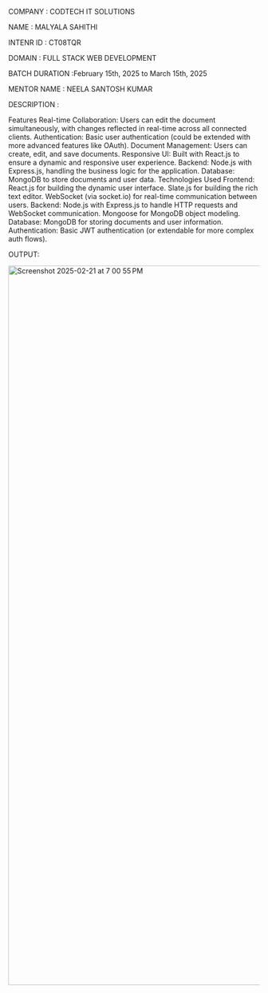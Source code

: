 COMPANY : CODTECH IT SOLUTIONS

NAME : MALYALA SAHITHI

INTENR ID : CT08TQR

DOMAIN : FULL STACK WEB DEVELOPMENT

BATCH DURATION :February 15th, 2025 to March 15th, 2025

MENTOR NAME : NEELA SANTOSH KUMAR

DESCRIPTION :

Features Real-time Collaboration: Users can edit the document simultaneously, with changes reflected in real-time across all connected clients. Authentication: Basic user authentication (could be extended with more advanced features like OAuth). Document Management: Users can create, edit, and save documents. Responsive UI: Built with React.js to ensure a dynamic and responsive user experience. Backend: Node.js with Express.js, handling the business logic for the application. Database: MongoDB to store documents and user data. Technologies Used Frontend: React.js for building the dynamic user interface. Slate.js for building the rich text editor. WebSocket (via socket.io) for real-time communication between users. Backend: Node.js with Express.js to handle HTTP requests and WebSocket communication. Mongoose for MongoDB object modeling. Database: MongoDB for storing documents and user information. Authentication: Basic JWT authentication (or extendable for more complex auth flows).

OUTPUT:

<img width="1440" alt="Screenshot 2025-02-21 at 7 00 55 PM" src="https://github.com/user-attachments/assets/4ca49cca-e7c0-4a3b-8746-d121911dca10" />
